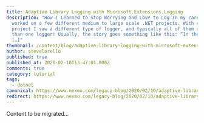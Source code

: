 ```yaml
---
title: Adaptive Library Logging with Microsoft.Extensions.Logging
description: "How I Learned to Stop Worrying and Love to Log In my career, I’ve
  worked on a few different medium to large scale .NET projects. With each
  project I saw a different type of logger, and typically all of them used more
  than one logger! Usually, the story goes something like this: “In the early
  […]"
thumbnail: /content/blog/adaptive-library-logging-with-microsoft-extensions-logging-dr/E_Love-the-Log_1200x600.png
author: stevelorello
published: true
published_at: 2020-02-10T13:47:01.000Z
comments: true
category: tutorial
tags:
  - dotnet
canonical: https://www.nexmo.com/legacy-blog/2020/02/10/adaptive-library-logging-with-microsoft-extensions-logging-dr
redirect: https://www.nexmo.com/legacy-blog/2020/02/10/adaptive-library-logging-with-microsoft-extensions-logging-dr
---
```


Content to be migrated...
